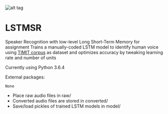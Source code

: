 ![alt tag](https://github.com/xaltt/LSTMSR/blob/master/img/chuckles.png)
# LSTMSR
Speaker Recognition with low-level Long Short-Term Memory for assignment
Trains a manually-coded LSTM model to identify human voice using [TIMIT corpus](https://github.com/philipperemy/timit) as dataset and optimizes accuracy by tweaking learning rate and number of units

Currently using Python 3.6.4

External packages:

```
None
```

- Place raw audio files in raw/
- Converted audio files are stored in converted/
- Save/load pickles of trained LSTM models in model/

